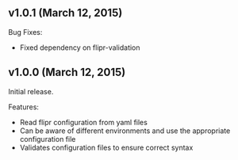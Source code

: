 ## v1.0.1 (March 12, 2015)

Bug Fixes:

  - Fixed dependency on flipr-validation

## v1.0.0 (March 12, 2015)

Initial release.

Features:

  - Read flipr configuration from yaml files
  - Can be aware of different environments and use the appropriate configuration file
  - Validates configuration files to ensure correct syntax
